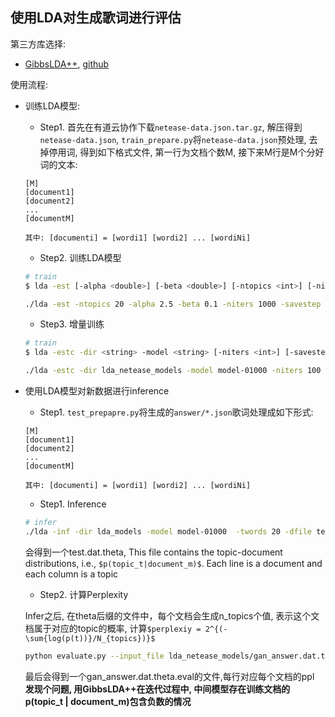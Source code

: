 ## 使用LDA对生成歌词进行评估

第三方库选择: 
* [GibbsLDA++](http://gibbslda.sourceforge.net/), [github](https://github.com/mrquincle/gibbs-lda)

使用流程:
* 训练LDA模型:
    - Step1. 首先在有道云协作下载`netease-data.json.tar.gz`, 解压得到`netease-data.json`, `train_prepare.py`将`netease-data.json`预处理, 去掉停用词, 得到如下格式文件, 第一行为文档个数M, 接下来M行是M个分好词的文本: 
    ```
    [M]
    [document1]
    [document2]
    ...
    [documentM]

    其中: [documenti] = [wordi1] [wordi2] ... [wordiNi]
    ```

    - Step2. 训练LDA模型
    ```bash
    # train
    $ lda -est [-alpha <double>] [-beta <double>] [-ntopics <int>] [-niters <int>] [-savestep <int>] [-twords <int>] -dfile <string>
    
    ./lda -est -ntopics 20 -alpha 2.5 -beta 0.1 -niters 1000 -savestep 100 -twords 30 -dfile lda_netease_models/netease-lda-train.dat 
    ```
    
    - Step3. 增量训练
    ```bash
    # train
    $ lda -estc -dir <string> -model <string> [-niters <int>] [-savestep <int>] [-twords <int>]
    
    ./lda -estc -dir lda_netease_models -model model-01000 -niters 100 -savestep 100 -twords 20  
    ```
    
* 使用LDA模型对新数据进行inference

    - Step1. `test_prepapre.py`将生成的`answer/*.json`歌词处理成如下形式:
    ```
    [M]
    [document1]
    [document2]
    ...
    [documentM]

    其中: [documenti] = [wordi1] [wordi2] ... [wordiNi]
    ```
    
    - Step1. Inference
    ```bash
    # infer
    ./lda -inf -dir lda_models -model model-01000  -twords 20 -dfile test.dat
    ```
    会得到一个test.dat.theta, This file contains the topic-document distributions, i.e., `$p(topic_t|document_m)$`. Each line is a document and each column is a topic
    
   
    - Step2. 计算Perplexity
    
    Infer之后, 在theta后缀的文件中，每个文档会生成n_topics个值, 表示这个文档属于对应的topic的概率, 计算`$perplexiy = 2^{(-\sum{log(p(t))}/N_{topics})}$`
    ```bash
    python evaluate.py --input_file lda_netease_models/gan_answer.dat.theta
    ```
    最后会得到一个gan_answer.dat.theta.eval的文件,每行对应每个文档的ppl
    **发现个问题, 用GibbsLDA++在迭代过程中, 中间模型存在训练文档的p(topic_t | document_m)包含负数的情况**
